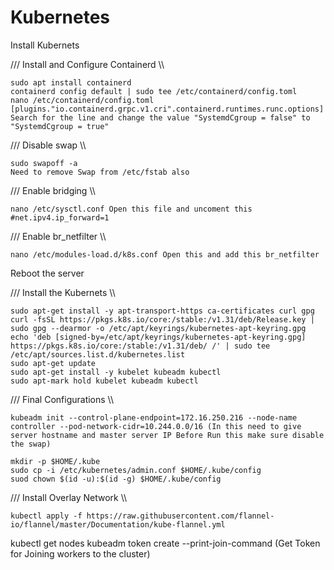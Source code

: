 # Kubernetes

Install Kubernets

/// Install and Configure Containerd \\\

    sudo apt install containerd
    containerd config default | sudo tee /etc/containerd/config.toml
    nano /etc/containerd/config.toml
    [plugins."io.containerd.grpc.v1.cri".containerd.runtimes.runc.options] Search for the line and change the value "SystemdCgroup = false" to "SystemdCgroup = true"

/// Disable swap \\\

    sudo swapoff -a
    Need to remove Swap from /etc/fstab also

/// Enable bridging \\\

    nano /etc/sysctl.conf Open this file and uncoment this #net.ipv4.ip_forward=1

/// Enable br_netfilter \\\

    nano /etc/modules-load.d/k8s.conf Open this and add this br_netfilter

Reboot the server

/// Install the Kubernets \\\

    sudo apt-get install -y apt-transport-https ca-certificates curl gpg
    curl -fsSL https://pkgs.k8s.io/core:/stable:/v1.31/deb/Release.key | sudo gpg --dearmor -o /etc/apt/keyrings/kubernetes-apt-keyring.gpg
    echo 'deb [signed-by=/etc/apt/keyrings/kubernetes-apt-keyring.gpg] https://pkgs.k8s.io/core:/stable:/v1.31/deb/ /' | sudo tee /etc/apt/sources.list.d/kubernetes.list
    sudo apt-get update
    sudo apt-get install -y kubelet kubeadm kubectl
    sudo apt-mark hold kubelet kubeadm kubectl

/// Final Configurations  \\\

    kubeadm init --control-plane-endpoint=172.16.250.216 --node-name controller --pod-network-cidr=10.244.0.0/16 (In this need to give server hostname and master server IP Before Run this make sure disable the swap)
    
    mkdir -p $HOME/.kube
    sudo cp -i /etc/kubernetes/admin.conf $HOME/.kube/config
    suod chown $(id -u):$(id -g) $HOME/.kube/config

/// Install Overlay Network \\\

    kubectl apply -f https://raw.githubusercontent.com/flannel-io/flannel/master/Documentation/kube-flannel.yml


kubectl get nodes
kubeadm token create --print-join-command (Get Token for Joining workers to the cluster)
